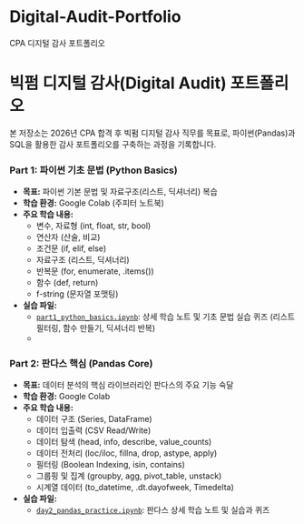 # Digital-Audit-Portfolio
CPA 디지털 감사 포트폴리오

# 빅펌 디지털 감사(Digital Audit) 포트폴리오

본 저장소는 2026년 CPA 합격 후 빅펌 디지털 감사 직무를 목표로,
파이썬(Pandas)과 SQL을 활용한 감사 포트폴리오를 구축하는 과정을 기록합니다.

### Part 1: 파이썬 기초 문법 (Python Basics)

- **목표:** 파이썬 기본 문법 및 자료구조(리스트, 딕셔너리) 복습
- **학습 환경:** Google Colab (주피터 노트북)
- **주요 학습 내용:**
    - 변수, 자료형 (int, float, str, bool)
    - 연산자 (산술, 비교)
    - 조건문 (if, elif, else)
    - 자료구조 (리스트, 딕셔너리)
    - 반복문 (for, enumerate, .items())
    - 함수 (def, return)
    - f-string (문자열 포맷팅)    
- **실습 파일:**
    - [`part1_python_basics.ipynb`](./part1_python_basics.ipynb): 상세 학습 노트 및 기초 문법 실습 퀴즈 (리스트 필터링, 함수 만들기, 딕셔너리 반복)
    - 
### Part 2: 판다스 핵심 (Pandas Core)

- **목표:** 데이터 분석의 핵심 라이브러리인 판다스의 주요 기능 숙달
- **학습 환경:** Google Colab
- **주요 학습 내용:**
    - 데이터 구조 (Series, DataFrame)
    - 데이터 입출력 (CSV Read/Write)
    - 데이터 탐색 (head, info, describe, value_counts)
    - 데이터 전처리 (loc/iloc, fillna, drop, astype, apply)
    - 필터링 (Boolean Indexing, isin, contains)
    - 그룹핑 및 집계 (groupby, agg, pivot_table, unstack)
    - 시계열 데이터 (to_datetime, .dt.dayofweek, Timedelta)
- **실습 파일:**
    - [`day2_pandas_practice.ipynb`](./day2_pandas_practice.ipynb): 판다스 상세 학습 노트 및 실습과 퀴즈
